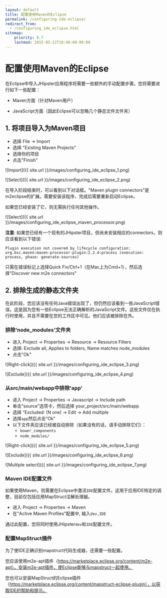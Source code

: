 ```yaml
---
layout: default
title: 配置使用Maven的Eclipse
permalink: /configuring-ide-eclipse/
redirect_from:
  - /configuring_ide_eclipse.html
sitemap:
    priority: 0.7
    lastmod: 2015-05-22T18:40:00-00:00
---
```


# <i class="fa fa-keyboard-o"></i> 配置使用Maven的Eclipse

在Eclipse中导入JHipster应用程序将需要一些额外的手动配置步骤。您将需要进行如下一些配置：

- Maven方面（针对Maven用户）

- JavaScript方面（因此Eclipse可以忽略几个静态文件文件夹）

## 1. 将项目导入为Maven项目

- 选择 File -> Import
- 选择 "Existing Maven Projects"
- 选择你的项目
- 点击"Finish"

![Import]({{ site.url }}/images/configuring_ide_eclipse_1.png)

![Select]({{ site.url }}/images/configuring_ide_eclipse_2.png)

在导入阶段结束时，可以看到以下对话框。"Maven plugin connectors"是m2eclipse的扩展。需要安装该程序，完成后需要重新启动Eclipse。

如果您已经安装了它，则无需执行任何其他操作。

![Select]({{ site.url }}/images/configuring_ide_eclipse_maven_processor.png)

__注意__: 如果您已经有一个现有的JHipster项目，但尚未安装相应的connectors，则应该看到以下错误:

`Plugin execution not covered by lifecycle configuration: org.bsc.maven:maven-processor-plugin:2.2.4:process (execution: process, phase: generate-sources)`

只需在错误标记上选择Quick Fix/Ctrl+1（在Mac上为Cmd+1），然后选择"Discover new m2e connectors"

## 2. 排除生成的静态文件夹

在此阶段，您应该没有任何Java错误出现了，但仍然应该看到一些JavaScript错误。这是因为您有一些Eclipse无法正确解析的JavaScript文件。这些文件仅在执行时使用，并且不需要在您的工作区中可见。他们应该被排除在外。

### 排除‘node_modules’文件夹

- 进入 Project -> Properties -> Resource -> Resource Filters
- 选择: Exclude all, Applies to folders, Name matches node_modules
- 点击"Ok"

![Right-click]({{ site.url }}/images/configuring_ide_eclipse_3.png)

![Exclude]({{ site.url }}/images/configuring_ide_eclipse_4.png)


### 从src/main/webapp中排除'app'

- 进入 Project -> Properties -> Javascript -> Include path
- 单击“source”选项卡，然后选择 your_project/src/main/webapp
- 选择 “Excluded: (N  one) -> Edit -> Add multiple
- 选择`app`然后点击“Ok”
- 以下文件夹应该已经被自动排除（如果没有的话，请手动排除它们）：
    - `bower_components`
    - `node_modules/`

![Right-click]({{ site.url }}/images/configuring_ide_eclipse_5.png)

![Exclude]({{ site.url }}/images/configuring_ide_eclipse_6.png)

![Multiple select]({{ site.url }}/images/configuring_ide_eclipse_7.png)

### Maven IDE配置文件

如果使用Maven，则需要在Eclipse中激活`IDE`配置文件。这用于应用IDE特定的调整，目前仅包括应用MapStruct注解处理器。

- 进入 Project -> Properties -> Maven
- 在"Active Maven Profiles"配置中, 输入`dev,IDE`

通过此配置，您将同时使用JHipster`dev`和`IDE`配置文件。

### 配置MapStruct插件

为了使IDE正确识别mapstruct代码生成器，还需要一些配置。

您应该使用m2e-apt插件（https://marketplace.eclipse.org/content/m2e-apt）。安装m2e-apt插件，使Eclipse能够与mapstruct一起使用。

您也可以安装MapStruct的Eclipse插件（https://marketplace.eclipse.org/content/mapstruct-eclipse-plugin），以获取IDE的帮助和提示。
